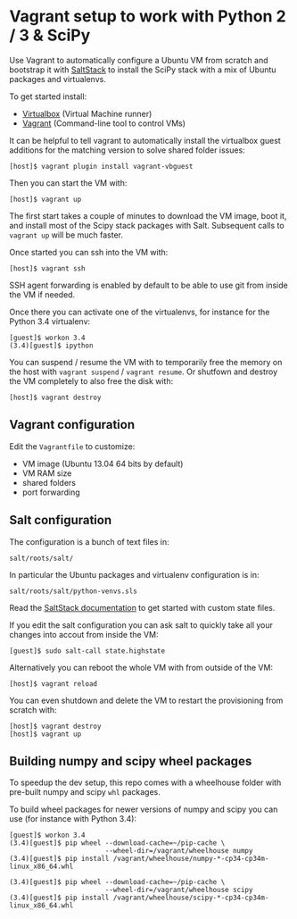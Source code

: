 # Vagrant setup to work with Python 2 / 3 & SciPy

Use Vagrant to automatically configure a Ubuntu VM from scratch and bootstrap
it with [SaltStack](http://docs.saltstack.com/) to install the SciPy stack with
a mix of Ubuntu packages and virtualenvs.

To get started install:

- [Virtualbox](https://www.virtualbox.org/) (Virtual Machine runner)
- [Vagrant](http://www.vagrantup.com/) (Command-line tool to control VMs)

It can be helpful to tell vagrant to automatically install the virtualbox
guest additions for the matching version to solve shared folder issues:

    [host]$ vagrant plugin install vagrant-vbguest

Then you can start the VM with:

    [host]$ vagrant up

The first start takes a couple of minutes to download the VM image, boot it,
and install most of the Scipy stack packages with Salt. Subsequent calls to
`vagrant up` will be much faster.

Once started you can ssh into the VM with:

    [host]$ vagrant ssh

SSH agent forwarding is enabled by default to be able to use git from inside
the VM if needed.

Once there you can activate one of the virtualenvs, for instance for the Python
3.4 virtualenv:

    [guest]$ workon 3.4
    (3.4)[guest]$ ipython

You can suspend / resume the VM with to temporarily free the memory on the host
with `vagrant suspend` / `vagrant resume`. Or shutfown and destroy the VM
completely to also free the disk with:

    [host]$ vagrant destroy


## Vagrant configuration

Edit the `Vagrantfile` to customize:

- VM image (Ubuntu 13.04 64 bits by default)
- VM RAM size
- shared folders
- port forwarding


## Salt configuration

The configuration is a bunch of text files in:

    salt/roots/salt/

In particular the Ubuntu packages and virtualenv configuration is in:

    salt/roots/salt/python-venvs.sls

Read the [SaltStack documentation](http://docs.saltstack.com/) to get started
with custom state files.

If you edit the salt configuration you can ask salt to quickly take all your
changes into accout from inside the VM:

    [guest]$ sudo salt-call state.highstate

Alternatively you can reboot the whole VM with from outside of the VM:

    [host]$ vagrant reload

You can even shutdown and delete the VM to restart the provisioning from
scratch with:

    [host]$ vagrant destroy
    [host]$ vagrant up


## Building numpy and scipy wheel packages

To speedup the dev setup, this repo comes with a wheelhouse folder with pre-built
numpy and scipy `whl` packages.

To build wheel packages for newer versions of numpy and scipy you can use (for instance
with Python 3.4):

    [guest]$ workon 3.4
    (3.4)[guest]$ pip wheel --download-cache=~/pip-cache \
                            --wheel-dir=/vagrant/wheelhouse numpy
    (3.4)[guest]$ pip install /vagrant/wheelhouse/numpy-*-cp34-cp34m-linux_x86_64.whl

    (3.4)[guest]$ pip wheel --download-cache=~/pip-cache \
                            --wheel-dir=/vagrant/wheelhouse scipy
    (3.4)[guest]$ pip install /vagrant/wheelhouse/scipy-*-cp34-cp34m-linux_x86_64.whl
